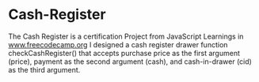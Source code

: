 # Cash-Register
The Cash Register is a certification Project from JavaScript Learnings in www.freecodecamp.org
I designed a cash register drawer function checkCashRegister() that accepts purchase price as the first argument (price), payment as the second argument (cash), and cash-in-drawer (cid) as the third argument.
